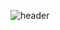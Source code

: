 ![header](https://capsule-render.vercel.app/api?type=waving&color=gradient&text=Welcome%20to%20my%Github&fontColor=FFFFFF&fontSize=40&fontAlign=72&fontAlignY=35&animation=twinkling&height=160)

